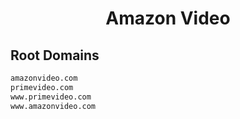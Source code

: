 


<h1 align="center">Amazon Video</h1>  


## Root Domains


```html
amazonvideo.com
primevideo.com
www.primevideo.com
www.amazonvideo.com
```  

<br>
